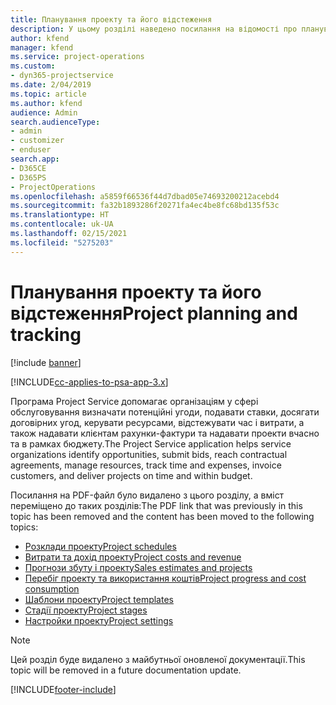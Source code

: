```yaml
---
title: Планування проекту та його відстеження
description: У цьому розділі наведено посилання на відомості про планування та відстеження в Project Service Automation.
author: kfend
manager: kfend
ms.service: project-operations
ms.custom:
- dyn365-projectservice
ms.date: 2/04/2019
ms.topic: article
ms.author: kfend
audience: Admin
search.audienceType:
- admin
- customizer
- enduser
search.app:
- D365CE
- D365PS
- ProjectOperations
ms.openlocfilehash: a5859f66536f44d7dbad05e74693200212acebd4
ms.sourcegitcommit: fa32b1893286f20271fa4ec4be8fc68bd135f53c
ms.translationtype: HT
ms.contentlocale: uk-UA
ms.lasthandoff: 02/15/2021
ms.locfileid: "5275203"
---
```

# <a name="project-planning-and-tracking"></a><span data-ttu-id="a03dc-103">Планування проекту та його відстеження</span><span class="sxs-lookup"><span data-stu-id="a03dc-103">Project planning and tracking</span></span>

[!include [banner](../../includes/psa-now-project-operations.md)]

[!INCLUDE[cc-applies-to-psa-app-3.x](../../includes/cc-applies-to-psa-app-3x.md)]

<span data-ttu-id="a03dc-104">Програма Project Service допомагає організаціям у сфері обслуговування визначати потенційні угоди, подавати ставки, досягати договірних угод, керувати ресурсами, відстежувати час і витрати, а також надавати клієнтам рахунки-фактури та надавати проекти вчасно та в рамках бюджету.</span><span class="sxs-lookup"><span data-stu-id="a03dc-104">The Project Service application helps service organizations identify opportunities, submit bids, reach contractual agreements, manage resources, track time and expenses, invoice customers, and deliver projects on time and within budget.</span></span> 

<span data-ttu-id="a03dc-105">Посилання на PDF-файл було видалено з цього розділу, а вміст переміщено до таких розділів:</span><span class="sxs-lookup"><span data-stu-id="a03dc-105">The PDF link that was previously in this topic has been removed and the content has been moved to the following topics:</span></span>

- [<span data-ttu-id="a03dc-106">Розклади проекту</span><span class="sxs-lookup"><span data-stu-id="a03dc-106">Project schedules</span></span>](../project-creating.md)
- [<span data-ttu-id="a03dc-107">Витрати та дохід проекту</span><span class="sxs-lookup"><span data-stu-id="a03dc-107">Project costs and revenue</span></span>](../project-estimating.md)
- [<span data-ttu-id="a03dc-108">Прогнози збуту і проекту</span><span class="sxs-lookup"><span data-stu-id="a03dc-108">Sales estimates and projects</span></span>](../project-leveraging.md)
- [<span data-ttu-id="a03dc-109">Перебіг проекту та використання коштів</span><span class="sxs-lookup"><span data-stu-id="a03dc-109">Project progress and cost consumption</span></span>](../project-tracking.md)
- [<span data-ttu-id="a03dc-110">Шаблони проекту</span><span class="sxs-lookup"><span data-stu-id="a03dc-110">Project templates</span></span>](../project-templates.md)
- [<span data-ttu-id="a03dc-111">Стадії проекту</span><span class="sxs-lookup"><span data-stu-id="a03dc-111">Project stages</span></span>](../project-stages.md)
- [<span data-ttu-id="a03dc-112">Настройки проекту</span><span class="sxs-lookup"><span data-stu-id="a03dc-112">Project settings</span></span>](../project-settings.md)

> [!NOTE]
> <span data-ttu-id="a03dc-113">Цей розділ буде видалено з майбутньої оновленої документації.</span><span class="sxs-lookup"><span data-stu-id="a03dc-113">This topic will be removed in a future documentation update.</span></span> 


[!INCLUDE[footer-include](../../includes/footer-banner.md)]